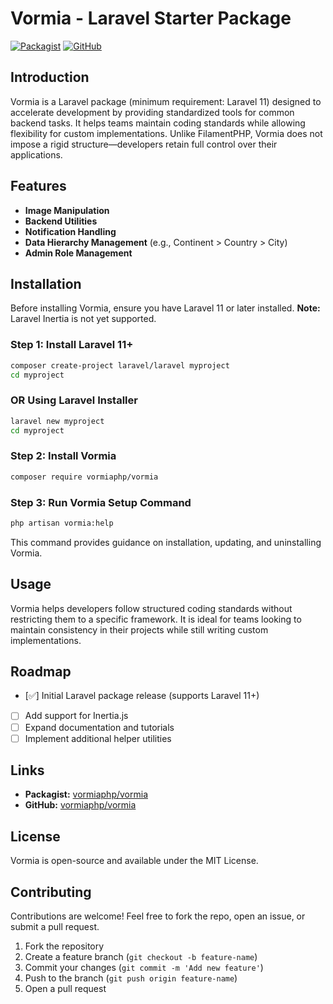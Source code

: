# Vormia - Laravel Starter Package

[![Packagist](https://img.shields.io/packagist/v/vormiaphp/vormia.svg)](https://packagist.org/packages/vormiaphp/vormia)
[![GitHub](https://img.shields.io/github/stars/vormiaphp/vormia.svg)](https://github.com/vormiaphp/vormia)

## Introduction

Vormia is a Laravel package (minimum requirement: Laravel 11) designed to accelerate development by providing standardized tools for common backend tasks. It helps teams maintain coding standards while allowing flexibility for custom implementations. Unlike FilamentPHP, Vormia does not impose a rigid structure—developers retain full control over their applications.

## Features

- **Image Manipulation**
- **Backend Utilities**
- **Notification Handling**
- **Data Hierarchy Management** (e.g., Continent > Country > City)
- **Admin Role Management**

## Installation

Before installing Vormia, ensure you have Laravel 11 or later installed. **Note:** Laravel Inertia is not yet supported.

### Step 1: Install Laravel 11+

```sh
composer create-project laravel/laravel myproject
cd myproject
```

### OR Using Laravel Installer

```sh
laravel new myproject
cd myproject
```

### Step 2: Install Vormia

```sh
composer require vormiaphp/vormia
```

### Step 3: Run Vormia Setup Command

```sh
php artisan vormia:help
```

This command provides guidance on installation, updating, and uninstalling Vormia.

## Usage

Vormia helps developers follow structured coding standards without restricting them to a specific framework. It is ideal for teams looking to maintain consistency in their projects while still writing custom implementations.

## Roadmap

- [✅] Initial Laravel package release (supports Laravel 11+)
- [ ] Add support for Inertia.js
- [ ] Expand documentation and tutorials
- [ ] Implement additional helper utilities

## Links

- **Packagist:** [vormiaphp/vormia](https://packagist.org/packages/vormiaphp/vormia)
- **GitHub:** [vormiaphp/vormia](https://github.com/vormiaphp/vormia)

## License

Vormia is open-source and available under the MIT License.

## Contributing

Contributions are welcome! Feel free to fork the repo, open an issue, or submit a pull request.

1. Fork the repository
2. Create a feature branch (`git checkout -b feature-name`)
3. Commit your changes (`git commit -m 'Add new feature'`)
4. Push to the branch (`git push origin feature-name`)
5. Open a pull request

